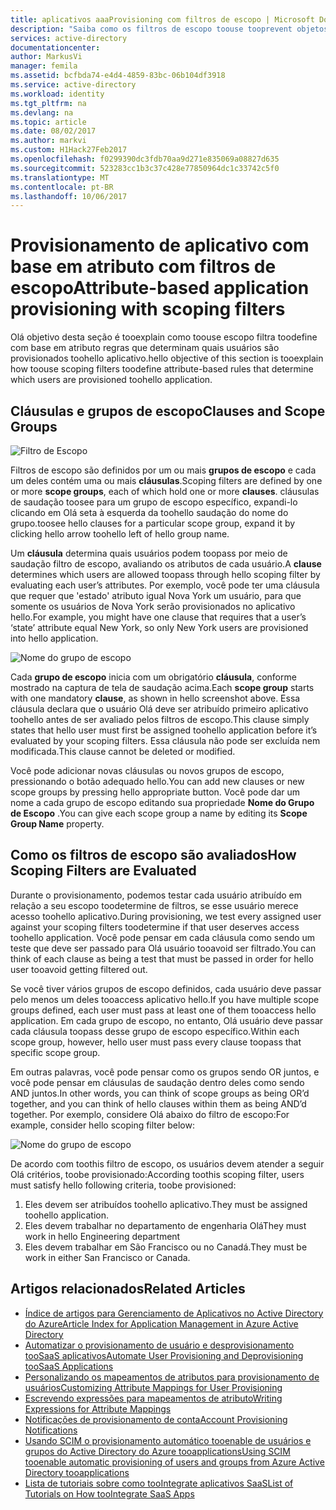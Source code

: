 ```yaml
---
title: aplicativos aaaProvisioning com filtros de escopo | Microsoft Docs
description: "Saiba como os filtros de escopo toouse tooprevent objetos em aplicativos que dão suporte ao provisionamento automatizado de usuários, na verdade, está sendo provisionado se um objeto não atender às suas necessidades de negócios."
services: active-directory
documentationcenter: 
author: MarkusVi
manager: femila
ms.assetid: bcfbda74-e4d4-4859-83bc-06b104df3918
ms.service: active-directory
ms.workload: identity
ms.tgt_pltfrm: na
ms.devlang: na
ms.topic: article
ms.date: 08/02/2017
ms.author: markvi
ms.custom: H1Hack27Feb2017
ms.openlocfilehash: f0299390dc3fdb70aa9d271e835069a08827d635
ms.sourcegitcommit: 523283cc1b3c37c428e77850964dc1c33742c5f0
ms.translationtype: MT
ms.contentlocale: pt-BR
ms.lasthandoff: 10/06/2017
---
```

# <a name="attribute-based-application-provisioning-with-scoping-filters"></a><span data-ttu-id="ca9fb-103">Provisionamento de aplicativo com base em atributo com filtros de escopo</span><span class="sxs-lookup"><span data-stu-id="ca9fb-103">Attribute-based application provisioning with scoping filters</span></span>
<span data-ttu-id="ca9fb-104">Olá objetivo desta seção é tooexplain como toouse escopo filtra toodefine com base em atributo regras que determinam quais usuários são provisionados toohello aplicativo.</span><span class="sxs-lookup"><span data-stu-id="ca9fb-104">hello objective of this section is tooexplain how toouse scoping filters toodefine attribute-based rules that determine which users are provisioned toohello application.</span></span>

## <a name="clauses-and-scope-groups"></a><span data-ttu-id="ca9fb-105">Cláusulas e grupos de escopo</span><span class="sxs-lookup"><span data-stu-id="ca9fb-105">Clauses and Scope Groups</span></span>
![Filtro de Escopo][1] 

<span data-ttu-id="ca9fb-107">Filtros de escopo são definidos por um ou mais **grupos de escopo** e cada um deles contém uma ou mais **cláusulas**.</span><span class="sxs-lookup"><span data-stu-id="ca9fb-107">Scoping filters are defined by one or more **scope groups**, each of which hold one or more **clauses**.</span></span> <span data-ttu-id="ca9fb-108">cláusulas de saudação toosee para um grupo de escopo específico, expandi-lo clicando em Olá seta à esquerda da toohello saudação do nome do grupo.</span><span class="sxs-lookup"><span data-stu-id="ca9fb-108">toosee hello clauses for a particular scope group, expand it by clicking hello arrow toohello left of hello group name.</span></span>

<span data-ttu-id="ca9fb-109">Um **cláusula** determina quais usuários podem toopass por meio de saudação filtro de escopo, avaliando os atributos de cada usuário.</span><span class="sxs-lookup"><span data-stu-id="ca9fb-109">A **clause** determines which users are allowed toopass through hello scoping filter by evaluating each user’s attributes.</span></span> <span data-ttu-id="ca9fb-110">Por exemplo, você pode ter uma cláusula que requer que 'estado' atributo igual Nova York um usuário, para que somente os usuários de Nova York serão provisionados no aplicativo hello.</span><span class="sxs-lookup"><span data-stu-id="ca9fb-110">For example, you might have one clause that requires that a user’s ‘state’ attribute equal New York, so only New York users are provisioned into hello application.</span></span>

![Nome do grupo de escopo][2] 

<span data-ttu-id="ca9fb-112">Cada **grupo de escopo** inicia com um obrigatório **cláusula**, conforme mostrado na captura de tela de saudação acima.</span><span class="sxs-lookup"><span data-stu-id="ca9fb-112">Each **scope group** starts with one mandatory **clause**, as shown in hello screenshot above.</span></span> <span data-ttu-id="ca9fb-113">Essa cláusula declara que o usuário Olá deve ser atribuído primeiro aplicativo toohello antes de ser avaliado pelos filtros de escopo.</span><span class="sxs-lookup"><span data-stu-id="ca9fb-113">This clause simply states that hello user must first be assigned toohello application before it’s evaluated by your scoping filters.</span></span> <span data-ttu-id="ca9fb-114">Essa cláusula não pode ser excluída nem modificada.</span><span class="sxs-lookup"><span data-stu-id="ca9fb-114">This clause cannot be deleted or modified.</span></span>

<span data-ttu-id="ca9fb-115">Você pode adicionar novas cláusulas ou novos grupos de escopo, pressionando o botão adequado hello.</span><span class="sxs-lookup"><span data-stu-id="ca9fb-115">You can add new clauses or new scope groups by pressing hello appropriate button.</span></span> <span data-ttu-id="ca9fb-116">Você pode dar um nome a cada grupo de escopo editando sua propriedade **Nome do Grupo de Escopo** .</span><span class="sxs-lookup"><span data-stu-id="ca9fb-116">You can give each scope group a name by editing its **Scope Group Name** property.</span></span>

## <a name="how-scoping-filters-are-evaluated"></a><span data-ttu-id="ca9fb-117">Como os filtros de escopo são avaliados</span><span class="sxs-lookup"><span data-stu-id="ca9fb-117">How Scoping Filters are Evaluated</span></span>
<span data-ttu-id="ca9fb-118">Durante o provisionamento, podemos testar cada usuário atribuído em relação a seu escopo toodetermine de filtros, se esse usuário merece acesso toohello aplicativo.</span><span class="sxs-lookup"><span data-stu-id="ca9fb-118">During provisioning, we test every assigned user against your scoping filters toodetermine if that user deserves access toohello application.</span></span> <span data-ttu-id="ca9fb-119">Você pode pensar em cada cláusula como sendo um teste que deve ser passado para Olá usuário tooavoid ser filtrado.</span><span class="sxs-lookup"><span data-stu-id="ca9fb-119">You can think of each clause as being a test that must be passed in order for hello user tooavoid getting filtered out.</span></span> 

<span data-ttu-id="ca9fb-120">Se você tiver vários grupos de escopo definidos, cada usuário deve passar pelo menos um deles tooaccess aplicativo hello.</span><span class="sxs-lookup"><span data-stu-id="ca9fb-120">If you have multiple scope groups defined, each user must pass at least one of them tooaccess hello application.</span></span> <span data-ttu-id="ca9fb-121">Em cada grupo de escopo, no entanto, Olá usuário deve passar cada cláusula toopass desse grupo de escopo específico.</span><span class="sxs-lookup"><span data-stu-id="ca9fb-121">Within each scope group, however, hello user must pass every clause toopass that specific scope group.</span></span> 

<span data-ttu-id="ca9fb-122">Em outras palavras, você pode pensar como os grupos sendo OR juntos, e você pode pensar em cláusulas de saudação dentro deles como sendo AND juntos.</span><span class="sxs-lookup"><span data-stu-id="ca9fb-122">In other words, you can think of scope groups as being OR’d together, and you can think of hello clauses within them as being AND’d together.</span></span> <span data-ttu-id="ca9fb-123">Por exemplo, considere Olá abaixo do filtro de escopo:</span><span class="sxs-lookup"><span data-stu-id="ca9fb-123">For example, consider hello scoping filter below:</span></span>

![Nome do grupo de escopo][3]  

<span data-ttu-id="ca9fb-125">De acordo com toothis filtro de escopo, os usuários devem atender a seguir Olá critérios, toobe provisionado:</span><span class="sxs-lookup"><span data-stu-id="ca9fb-125">According toothis scoping filter, users must satisfy hello following criteria, toobe provisioned:</span></span>

1. <span data-ttu-id="ca9fb-126">Eles devem ser atribuídos toohello aplicativo.</span><span class="sxs-lookup"><span data-stu-id="ca9fb-126">They must be assigned toohello application.</span></span>
2. <span data-ttu-id="ca9fb-127">Eles devem trabalhar no departamento de engenharia Olá</span><span class="sxs-lookup"><span data-stu-id="ca9fb-127">They must work in hello Engineering department</span></span>
3. <span data-ttu-id="ca9fb-128">Eles devem trabalhar em São Francisco ou no Canadá.</span><span class="sxs-lookup"><span data-stu-id="ca9fb-128">They must be work in either San Francisco or Canada.</span></span>

## <a name="related-articles"></a><span data-ttu-id="ca9fb-129">Artigos relacionados</span><span class="sxs-lookup"><span data-stu-id="ca9fb-129">Related Articles</span></span>
* [<span data-ttu-id="ca9fb-130">Índice de artigos para Gerenciamento de Aplicativos no Active Directory do Azure</span><span class="sxs-lookup"><span data-stu-id="ca9fb-130">Article Index for Application Management in Azure Active Directory</span></span>](active-directory-apps-index.md)
* [<span data-ttu-id="ca9fb-131">Automatizar o provisionamento de usuário e desprovisionamento tooSaaS aplicativos</span><span class="sxs-lookup"><span data-stu-id="ca9fb-131">Automate User Provisioning and Deprovisioning tooSaaS Applications</span></span>](active-directory-saas-app-provisioning.md)
* [<span data-ttu-id="ca9fb-132">Personalizando os mapeamentos de atributos para provisionamento de usuários</span><span class="sxs-lookup"><span data-stu-id="ca9fb-132">Customizing Attribute Mappings for User Provisioning</span></span>](active-directory-saas-customizing-attribute-mappings.md)
* [<span data-ttu-id="ca9fb-133">Escrevendo expressões para mapeamentos de atributo</span><span class="sxs-lookup"><span data-stu-id="ca9fb-133">Writing Expressions for Attribute Mappings</span></span>](active-directory-saas-writing-expressions-for-attribute-mappings.md)
* [<span data-ttu-id="ca9fb-134">Notificações de provisionamento de conta</span><span class="sxs-lookup"><span data-stu-id="ca9fb-134">Account Provisioning Notifications</span></span>](active-directory-saas-account-provisioning-notifications.md)
* [<span data-ttu-id="ca9fb-135">Usando SCIM o provisionamento automático tooenable de usuários e grupos do Active Directory do Azure tooapplications</span><span class="sxs-lookup"><span data-stu-id="ca9fb-135">Using SCIM tooenable automatic provisioning of users and groups from Azure Active Directory tooapplications</span></span>](active-directory-scim-provisioning.md)
* [<span data-ttu-id="ca9fb-136">Lista de tutoriais sobre como tooIntegrate aplicativos SaaS</span><span class="sxs-lookup"><span data-stu-id="ca9fb-136">List of Tutorials on How tooIntegrate SaaS Apps</span></span>](active-directory-saas-tutorial-list.md)

<!--Image references-->
[1]: ./media/active-directory-saas-scoping-filters/ic782811.png
[2]: ./media/active-directory-saas-scoping-filters/ic782812.png
[3]: ./media/active-directory-saas-scoping-filters/ic782813.png
